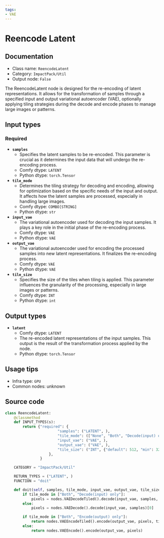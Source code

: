 ```yaml
---
tags:
- VAE
---
```


# Reencode Latent
## Documentation
- Class name: `ReencodeLatent`
- Category: `ImpactPack/Util`
- Output node: `False`

The ReencodeLatent node is designed for the re-encoding of latent representations. It allows for the transformation of samples through a specified input and output variational autoencoder (VAE), optionally applying tiling strategies during the decode and encode phases to manage large images or patterns.
## Input types
### Required
- **`samples`**
    - Specifies the latent samples to be re-encoded. This parameter is crucial as it determines the input data that will undergo the re-encoding process.
    - Comfy dtype: `LATENT`
    - Python dtype: `torch.Tensor`
- **`tile_mode`**
    - Determines the tiling strategy for decoding and encoding, allowing for optimization based on the specific needs of the input and output. It affects how the latent samples are processed, especially in handling large images.
    - Comfy dtype: `COMBO[STRING]`
    - Python dtype: `str`
- **`input_vae`**
    - The variational autoencoder used for decoding the input samples. It plays a key role in the initial phase of the re-encoding process.
    - Comfy dtype: `VAE`
    - Python dtype: `VAE`
- **`output_vae`**
    - The variational autoencoder used for encoding the processed samples into new latent representations. It finalizes the re-encoding process.
    - Comfy dtype: `VAE`
    - Python dtype: `VAE`
- **`tile_size`**
    - Specifies the size of the tiles when tiling is applied. This parameter influences the granularity of the processing, especially in large images or patterns.
    - Comfy dtype: `INT`
    - Python dtype: `int`
## Output types
- **`latent`**
    - Comfy dtype: `LATENT`
    - The re-encoded latent representations of the input samples. This output is the result of the transformation process applied by the node.
    - Python dtype: `torch.Tensor`
## Usage tips
- Infra type: `GPU`
- Common nodes: unknown


## Source code
```python
class ReencodeLatent:
    @classmethod
    def INPUT_TYPES(s):
        return {"required": {
                        "samples": ("LATENT", ),
                        "tile_mode": (["None", "Both", "Decode(input) only", "Encode(output) only"],),
                        "input_vae": ("VAE", ),
                        "output_vae": ("VAE", ),
                        "tile_size": ("INT", {"default": 512, "min": 320, "max": 4096, "step": 64}),
                    },
                }

    CATEGORY = "ImpactPack/Util"

    RETURN_TYPES = ("LATENT", )
    FUNCTION = "doit"

    def doit(self, samples, tile_mode, input_vae, output_vae, tile_size=512):
        if tile_mode in ["Both", "Decode(input) only"]:
            pixels = nodes.VAEDecodeTiled().decode(input_vae, samples, tile_size)[0]
        else:
            pixels = nodes.VAEDecode().decode(input_vae, samples)[0]

        if tile_mode in ["Both", "Encode(output) only"]:
            return nodes.VAEEncodeTiled().encode(output_vae, pixels, tile_size)
        else:
            return nodes.VAEEncode().encode(output_vae, pixels)

```
